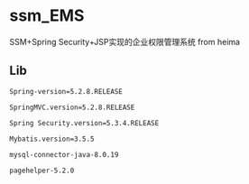 # ssm_EMS

SSM+Spring Security+JSP实现的企业权限管理系统 from heima

## Lib

`Spring-version=5.2.8.RELEASE`

`SpringMVC.version=5.2.8.RELEASE`

`Spring Security.version=5.3.4.RELEASE`

`Mybatis.version=3.5.5`

`mysql-connector-java-8.0.19`

`pagehelper-5.2.0`
